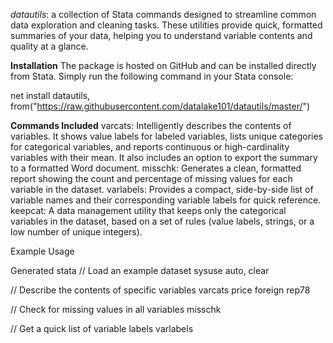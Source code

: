 _datautils_: a collection of Stata commands designed to streamline common data exploration and cleaning tasks. 
These utilities provide quick, formatted summaries of your data, helping you to understand variable contents and quality at a glance.

**Installation**
The package is hosted on GitHub and can be installed directly from Stata. Simply run the following command in your Stata console:

net install datautils, from("https://raw.githubusercontent.com/datalake101/datautils/master/")



**Commands Included**
varcats: Intelligently describes the contents of variables. It shows value labels for labeled variables, lists unique categories for categorical variables, and reports continuous or high-cardinality variables with their mean. It also includes an option to export the summary to a formatted Word document.
misschk: Generates a clean, formatted report showing the count and percentage of missing values for each variable in the dataset.
varlabels: Provides a compact, side-by-side list of variable names and their corresponding variable labels for quick reference.
keepcat: A data management utility that keeps only the categorical variables in the dataset, based on a set of rules (value labels, strings, or a low number of unique integers).

Example Usage

Generated stata
// Load an example dataset
sysuse auto, clear

// Describe the contents of specific variables
varcats price foreign rep78

// Check for missing values in all variables
misschk

// Get a quick list of variable labels
varlabels

